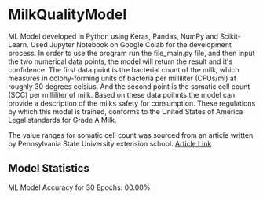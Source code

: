# MilkQualityModel
ML Model developed in Python using Keras, Pandas, NumPy and Scikit-Learn. Used Jupyter Notebook on Google Colab for the development process. In order to use the program run the file_main.py file, and then input the two numerical data points, the model will return the result and it's confidence. The first data point is the bacterial count of the milk, which measures in colony-forming units of bacteria per milliliter (CFUs/ml) at roughly 30 degrees celsius. And the second point is the somatic cell count (SCC) per milliliter of milk. Based on these data poihnts the model can provide a description of the milks safety for consumption. These regulations by which this model is trained, conforms to the United States of America Legal standards for Grade A Milk.

The value ranges for somatic cell count was sourced from an article written by Pennsylvania State University extension school. [Article Link]([/guides/content/editing-an-existing-page](https://extension.psu.edu/milk-quality-effects-of-a-high-somatic-cell-count#:~:text=While%20the%20current%20US%20legal,reflected%20by%20the%20national%20average.))


## Model Statistics
ML Model Accuracy for 30 Epochs: 00.00%
